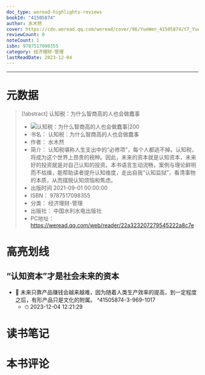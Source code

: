 ```yaml
---
doc_type: weread-highlights-reviews
bookId: "41505874"
author: 水木然
cover: https://cdn.weread.qq.com/weread/cover/96/YueWen_41505874/t7_YueWen_41505874.jpg
reviewCount: 0
noteCount: 1
isbn: 9787517098355
category: 经济理财-管理
lastReadDate: 2023-12-04
---
```


---
# 元数据
> [!abstract] 认知税：为什么智商高的人也会做蠢事
> - ![ 认知税：为什么智商高的人也会做蠢事|200](https://cdn.weread.qq.com/weread/cover/96/YueWen_41505874/t7_YueWen_41505874.jpg)
> - 书名： 认知税：为什么智商高的人也会做蠢事
> - 作者： 水木然
> - 简介： 认知税堪称人生支出中的“必修项”，每个人都逃不掉。认知税，将成为这个世界上昂贵的税种。因此，未来的资本就是认知资本，未来好的投资就是对自己认知的投资。本书语言生动流畅，案例与理论鲜明而不枯燥，能帮助读者提升认知维度，走出自我“认知监狱”，看清事物的本质，从而摆脱认知烦恼和焦虑。
> - 出版时间 2021-09-01 00:00:00
> - ISBN： 9787517098355
> - 分类： 经济理财-管理
> - 出版社： 中国水利水电出版社
> - PC地址：https://weread.qq.com/web/reader/22a323207279545222a8c7e

# 高亮划线

## “认知资本”才是社会未来的资本


- 📌 未来只靠产品赚钱会越来越难，因为随着人类生产效率的提高，到一定程度之后，有形产品只是文化的附属。  ^41505874-3-969-1017
    - ⏱ 2023-12-04 12:21:29 
# 读书笔记

# 本书评论
